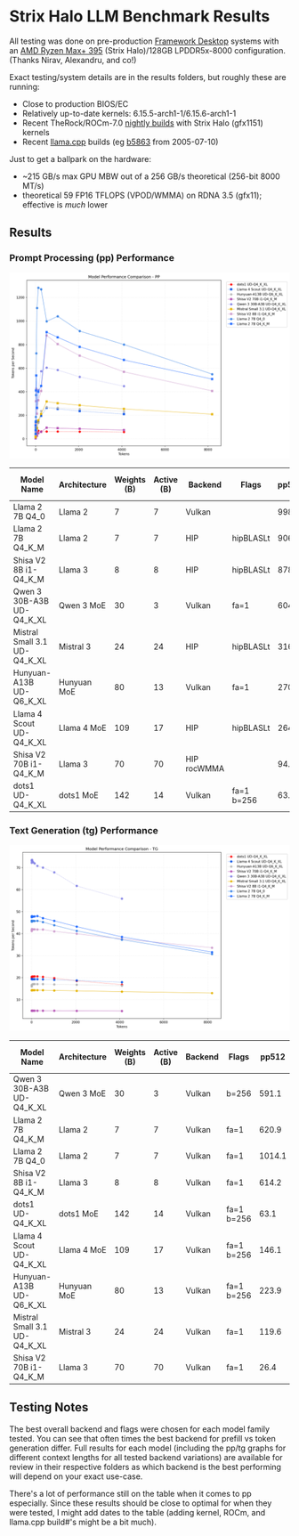 # Strix Halo LLM Benchmark Results

All testing was done on pre-production [Framework Desktop](https://frame.work/desktop) systems with an [AMD Ryzen Max+ 395](https://www.amd.com/en/products/processors/laptop/ryzen/ai-300-series/amd-ryzen-ai-max-plus-395.html) (Strix Halo)/128GB LPDDR5x-8000 configuration. (Thanks Nirav, Alexandru, and co!)

Exact testing/system details are in the results folders, but roughly these are running:
- Close to production BIOS/EC
- Relatively up-to-date kernels: 6.15.5-arch1-1/6.15.6-arch1-1
- Recent TheRock/ROCm-7.0 [nightly builds](https://github.com/ROCm/TheRock/releases/) with Strix Halo (gfx1151) kernels
- Recent [llama.cpp](https://github.com/ggml-org/llama.cpp/) builds (eg [b5863](https://github.com/ggml-org/llama.cpp/tree/b5863) from 2005-07-10)

Just to get a ballpark on the hardware:
- ~215 GB/s max GPU MBW out of a 256 GB/s theoretical (256-bit 8000 MT/s)
- theoretical 59 FP16 TFLOPS (VPOD/WMMA) on RDNA 3.5 (gfx11); effective is *much* lower

## Results

### Prompt Processing (pp) Performance
![PP Performance](summary-results-pp.png)

| Model Name                   | Architecture   |   Weights (B) |   Active (B) | Backend     | Flags      |   pp512 |   tg128 |   Memory (Max MiB) |
|------------------------------|----------------|---------------|--------------|-------------|------------|---------|---------|--------------------|
| Llama 2 7B Q4_0              | Llama 2        |             7 |            7 | Vulkan      |            |   998.0 |    46.5 |               8646 |
| Llama 2 7B Q4_K_M            | Llama 2        |             7 |            7 | HIP         | hipBLASLt  |   906.1 |    40.8 |              11025 |
| Shisa V2 8B i1-Q4_K_M        | Llama 3        |             8 |            8 | HIP         | hipBLASLt  |   878.2 |    37.2 |               8344 |
| Qwen 3 30B-A3B UD-Q4_K_XL    | Qwen 3 MoE     |            30 |            3 | Vulkan      | fa=1       |   604.8 |    66.3 |              17874 |
| Mistral Small 3.1 UD-Q4_K_XL | Mistral 3      |            24 |           24 | HIP         | hipBLASLt  |   316.9 |    13.6 |              16090 |
| Hunyuan-A13B UD-Q6_K_XL      | Hunyuan MoE    |            80 |           13 | Vulkan      | fa=1       |   270.5 |    17.1 |              69241 |
| Llama 4 Scout UD-Q4_K_XL     | Llama 4 MoE    |           109 |           17 | HIP         | hipBLASLt  |   264.1 |    17.2 |              60934 |
| Shisa V2 70B i1-Q4_K_M       | Llama 3        |            70 |           70 | HIP rocWMMA |            |    94.7 |     4.5 |              42920 |
| dots1 UD-Q4_K_XL             | dots1 MoE      |           142 |           14 | Vulkan      | fa=1 b=256 |    63.1 |    20.6 |              87564 |

### Text Generation (tg) Performance
![TG Performance](summary-results-tg.png)

| Model Name                   | Architecture   |   Weights (B) |   Active (B) | Backend   | Flags      |   pp512 |   tg128 |   Memory (Max MiB) |
|------------------------------|----------------|---------------|--------------|-----------|------------|---------|---------|--------------------|
| Qwen 3 30B-A3B UD-Q4_K_XL    | Qwen 3 MoE     |            30 |            3 | Vulkan    | b=256      |   591.1 |    72.0 |              17742 |
| Llama 2 7B Q4_K_M            | Llama 2        |             7 |            7 | Vulkan    | fa=1       |   620.9 |    47.9 |               8324 |
| Llama 2 7B Q4_0              | Llama 2        |             7 |            7 | Vulkan    | fa=1       |  1014.1 |    45.8 |               8080 |
| Shisa V2 8B i1-Q4_K_M        | Llama 3        |             8 |            8 | Vulkan    | fa=1       |   614.2 |    42.0 |               6308 |
| dots1 UD-Q4_K_XL             | dots1 MoE      |           142 |           14 | Vulkan    | fa=1 b=256 |    63.1 |    20.6 |              87564 |
| Llama 4 Scout UD-Q4_K_XL     | Llama 4 MoE    |           109 |           17 | Vulkan    | fa=1 b=256 |   146.1 |    19.3 |              60598 |
| Hunyuan-A13B UD-Q6_K_XL      | Hunyuan MoE    |            80 |           13 | Vulkan    | fa=1 b=256 |   223.9 |    17.1 |              69063 |
| Mistral Small 3.1 UD-Q4_K_XL | Mistral 3      |            24 |           24 | Vulkan    | fa=1       |   119.6 |    14.3 |              15755 |
| Shisa V2 70B i1-Q4_K_M       | Llama 3        |            70 |           70 | Vulkan    | fa=1       |    26.4 |     5.0 |              42583 |


## Testing Notes
The best overall backend and flags were chosen for each model family tested. You can see that often times the best backend for prefill vs token generation differ. Full results for each model (including the pp/tg graphs for different context lengths for all tested backend variations) are available for review in their respective folders as which backend is the best performing will depend on your exact use-case.

There's a lot of performance still on the table when it comes to pp especially. Since these results should be close to optimal for when they were tested, I might add dates to the table  (adding kernel, ROCm, and llama.cpp build#'s might be a bit much).
